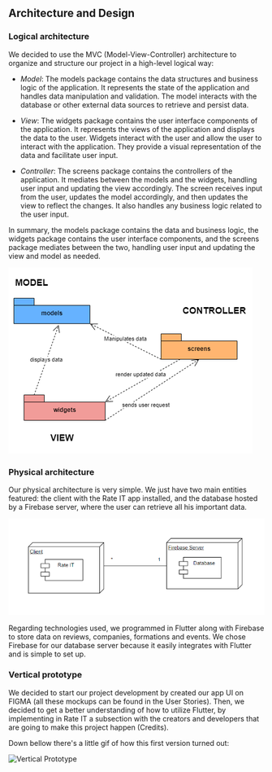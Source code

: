 
## Architecture and Design

### Logical architecture
We decided to use the MVC (Model-View-Controller) architecture to organize and structure our project in a high-level logical way:

- *Model*: The models package contains the data structures and business logic of the application. It represents the state of the application and handles data manipulation and validation. The model interacts with the database or other external data sources to retrieve and persist data.

- *View*: The widgets package contains the user interface components of the application. It represents the views of the application and displays the data to the user. Widgets interact with the user and allow the user to interact with the application. They provide a visual representation of the data and facilitate user input.

- *Controller*: The screens package contains the controllers of the application. It mediates between the models and the widgets, handling user input and updating the view accordingly. The screen receives input from the user, updates the model accordingly, and then updates the view to reflect the changes. It also handles any business logic related to the user input.

In summary, the models package contains the data and business logic, the widgets package contains the user interface components, and the screens package mediates between the two, handling user input and updating the view and model as needed.

![LogicalView](../images/logicalArchitecture.png)

### Physical architecture
Our physical architecture is very simple. We just have two main entities featured: the client with the Rate IT app installed, and the database hosted by a Firebase server, where the user can retrieve all his important data.

![DeploymentView](../images/physicalArchitecture.png)

Regarding technologies used, we programmed in Flutter along with Firebase to store data on reviews, companies, formations and events. We chose Firebase for our database server because it easily integrates with Flutter and is simple to set up.

### Vertical prototype
We decided to start our project development by created our app UI on FIGMA (all these mockups can be found in the User Stories). Then, we decided to get a better understanding of how to utilize Flutter, by implementing in Rate IT a subsection with the creators and developers that are going to make this project happen (Credits).

Down bellow there's a little gif of how this first version turned out:

![Vertical Prototype](../images/verticalPrototype.gif)